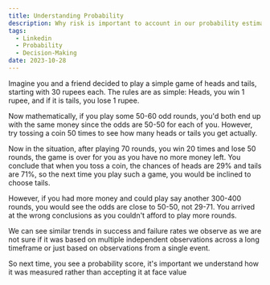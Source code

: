 ```yaml
---
title: Understanding Probability
description: Why risk is important to account in our probability estimates
tags:
  - Linkedin
  - Probability
  - Decision-Making
date: 2023-10-28
---
```

Imagine you and a friend decided to play a simple game of heads and tails, starting with 30 rupees each. The rules are as simple: Heads, you win 1 rupee, and if it is tails, you lose 1 rupee.

Now mathematically, if you play some 50-60 odd rounds, you'd both end up with the same money since the odds are 50-50 for each of you. However, try tossing a coin 50 times to see how many heads or tails you get actually.

Now in the situation, after playing 70 rounds, you win 20 times and lose 50 rounds, the game is over for you as you have no more money left. You conclude that when you toss a coin, the chances of heads are 29% and tails are 71%, so the next time you play such a game, you would be inclined to choose tails.

However, if you had more money and could play say another 300-400 rounds, you would see the odds are close to 50-50, not 29-71. You arrived at the wrong conclusions as you couldn't afford to play more rounds.

We can see similar trends in success and failure rates we observe as we are not sure if it was based on multiple independent observations across a long timeframe or just based on observations from a single event.

So next time, you see a probability score, it's important we understand how it was measured rather than accepting it at face value